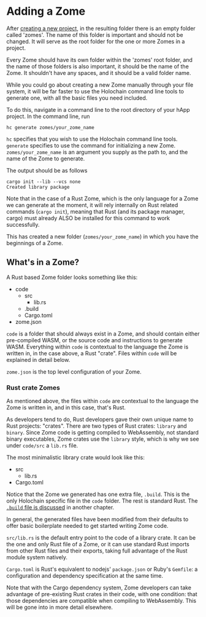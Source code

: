 # Adding a Zome

After [creating a new project](../new_project.md), in the resulting folder there is an empty folder called 'zomes'. The name of this folder is important and should not be changed. It will serve as the root folder for the one or more Zomes in a project.

Every Zome should have its own folder within the 'zomes' root folder, and the name of those folders is also important, it should be the name of the Zome. It shouldn't have any spaces, and it should be a valid folder name.

While you could go about creating a new Zome manually through your file system, it will be far faster to use the Holochain command line tools to generate one, with all the basic files you need included.

To do this, navigate in a command line to the root directory of your hApp project. In the command line, run
```shell
hc generate zomes/your_zome_name
```

`hc` specifies that you wish to use the Holochain command line tools. `generate` specifies to use the command for initializing a new Zome. `zomes/your_zome_name` is an argument you supply as the path to, and the name of the Zome to generate.

The output should be as follows
```shell
cargo init --lib --vcs none
Created library package
```

Note that in the case of a Rust Zome, which is the only language for a Zome we can generate at the moment, it will rely internally on Rust related commands (`cargo init`), meaning that Rust (and its package manager, cargo) must already ALSO be installed for this command to work successfully.

This has created a new folder (`zomes/your_zome_name`) in which you have the beginnings of a Zome.

## What's in a Zome?

A Rust based Zome folder looks something like this:
- code
    - src
        - lib.rs
    - .build
    - Cargo.toml
- zome.json

`code` is a folder that should always exist in a Zome, and should contain either pre-compiled WASM, or the source code and instructions to generate WASM. Everything within `code` is contextual to the language the Zome is written in, in the case above, a Rust "crate". Files within `code` will be explained in detail below.

`zome.json` is the top level configuration of your Zome.

### Rust crate Zomes
As mentioned above, the files within `code` are contextual to the language the Zome is written in, and in this case, that's Rust.

As developers tend to do, Rust developers gave their own unique name to Rust projects: "crates". There are two types of Rust crates: `library` and `binary`. Since Zome code is getting compiled to WebAssembly, not standard binary executables, Zome crates use the `library` style, which is why we see under `code/src` a `lib.rs` file.

The most minimalistic library crate would look like this:

- src
    - lib.rs
- Cargo.toml

Notice that the Zome we generated has one extra file, `.build`. This is the only Holochain specific file in the `code` folder. The rest is standard Rust. The [`.build` file is discussed](../build_files.md) in another chapter.

In general, the generated files have been modified from their defaults to offer basic boilerplate needed to get started writing Zome code.

`src/lib.rs` is the default entry point to the code of a library crate. It can be the one and only Rust file of a Zome, or it can use standard Rust imports from other Rust files and their exports, taking full advantage of the Rust module system natively.

`Cargo.toml` is Rust's equivalent to nodejs' `package.json` or Ruby's `Gemfile`: a configuration and dependency specification at the same time.

Note that with the Cargo dependency system, Zome developers can take advantage of pre-existing Rust crates in their code, with one condition: that those dependencies are compatible when compiling to WebAssembly. This will be gone into in more detail elsewhere.
